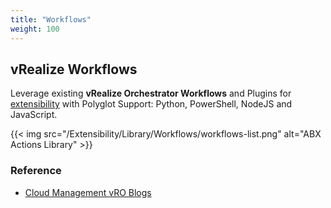```yaml
---
title: "Workflows"
weight: 100
---
```


## vRealize Workflows
Leverage existing <strong>vRealize Orchestrator Workflows</strong> and Plugins for [extensibility](/Extensibility) with Polyglot Support: Python, PowerShell, NodeJS and JavaScript.

{{< img src="/Extensibility/Library/Workflows/workflows-list.png" alt="ABX Actions Library" >}}

### Reference
 * [Cloud Management vRO Blogs](https://blogs.vmware.com/management/?s=orchestrator)